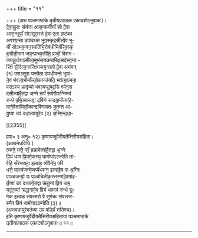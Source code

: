 +++
title = "११"

+++
(अथ पञ्चमाष्टके तृतीयप्रपाठक एकादशोऽनुवाकः)।  
दे॒वा॒सु॒राः संय॑त्ता आस॒न्कनी॑याँ सो दे॒वा  
आस॒न्भूयाँ॒ सोऽसुरा॒स्ते दे॒वा ए॒ता इष्ट॑का  
अपश्य॒न्ता उपा॑दधत भूय॒स्कृद॒सीत्ये॒व भू-  
याँ॑ सोऽभव॒न्वन॒स्पति॑भि॒रोष॑धीभिर्वरिव॒स्कृ  
द॒सीती॒माम॑ जय॒न्प्राच्य॒सीति॒ प्राचीं॒ दिश॑म -  
जयन्नू॒र्धवाऽसीत्य॒मूभ॑जयन्नन्तरिक्ष॒सद॑स्य॒न्त -  
रि॑क्षे सी॒देत्य॒न्तरि॑क्षमजय॒न्ततो॑ दे॒वा अभ॑वन्  
(१) पराऽसुरा॒ यस्यै॒ता उ॑पधी॒यन्ते॒ भूया॑-  
ने॒व भ॑वत्य॒भीमाँल्लो॒कान्ज॑यति॒ भव॑त्या॒त्मना॒  
परा॑ऽस्य भ्रातृ॑व्यो भवत्यप्सु॒षद॒सि श्येन॒स  
द॒सीत्या॑है॒तद्वा अ॒ग्ने रू॒पँ रू॒पेणै॒वाग्निमव॑  
रुन्धे पृथि॒व्यास्त्वा॒ द्रवि॑णे सादया॒मीत्या॑हे॒-  
माने॒वैताभि॑र्लो॒कान्द्रवि॑णावतः कुरुत्त आ-  
यु॒ष्या उप॑ दधा॒त्यायुरे॒व (२) अ॒स्मि॒न्द॒धा॒-

[[2355]]

प्रपा० ३ अनु० १२) कृष्णयजुर्वेदीयतैत्तिरीयसंहिता।  
(अश्वमेधविधि.)  
त्यग्ने॒ यत्ते॒ परँ॒ ह्रन्नामेत्या॑है॒तद्वा अ॒ग्नेः  
प्रि॒यं धाम प्रि॒यमे॒वास्य॒ घामोपा॑ऽऽप्नोति ता-  
वेहि॒ सँर॑भावहा॒ इत्या॑ह॒ व्ये॑वैने॑न॒ परि॑  
धत्ते॒ पाञ्च॑जन्ये॒ष्वप्यें॑ध्यग्न॒ इत्या॑है॒ष वा अ॒ग्निः  
पाञ्च॑जन्यो॒ यः पञ्च॑चितीक॒स्तस्मा॑दे॒वमा॑ह-  
र्त॒व्या॑ उप॑ दधात्ये॒तद्वा ऋ॑तू॒नां प्रि॒यं धाम॒  
यदृ॑त॒व्या॑ ऋतू॒नामे॒व प्रियं धामाव॑ रुन्धे सु॒-  
मेक इत्याह संवत्सरो वै सुमेकः संवत्सर-  
स्यैव प्रियं धामोपाऽऽप्नोति (३)॥  
(अभवन्नायुरेवर्तव्या उप षड्विँ शतिश्च)।  
इति कृष्णयजुर्वेदीयतैत्तिरीयसंहितायां पञ्चमाष्टके  
तृतीयप्रपाठक एकादशोऽनुवाकः॥ ११॥
___________

